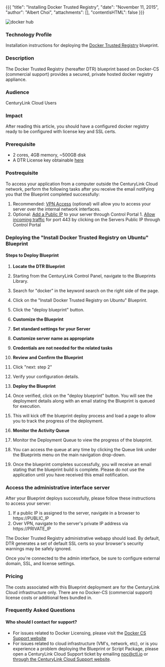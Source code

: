 
{{{
  "title": "Installing Docker Trusted Registry",
  "date": "November 11, 2015",
  "author": "Albert Choi",
  "attachments": [],
  "contentIsHTML": false
}}}


![docker hub](https://docs.docker.com/dist/assets/images/logo.png)


### Technology Profile

Installation instructions for deploying the [Docker Trusted Registry](https://docs.docker.com/docker-trusted-registry) blueprint. 


### Description

The Docker Trusted Registry (hereafter DTR) blueprint based on
Docker-CS (commercial support) provides a secured, private hosted
docker registry appliance.

### Audience

CenturyLink Cloud Users

### Impact

After reading this article, you should have a configured docker
registry ready to be configured with license key and SSL certs. 

### Prerequisite

- 2 cores, 4GB memory, ~500GB disk
- A DTR License key obtainable [here](https://www.docker.com/pricing)

### Postrequisite

To access your application from a computer outside the CenturyLink Cloud network, perform the following tasks after you receive the email notifying you that the Blueprint completed successfully:
  1. Recommended: [VPN Access](../../Network/how-to-configure-client-vpn.md) (optional) will allow you to access your server over the internal network interfaces.
  2. Optional: [Add a Public IP](../../Network/how-to-add-public-ip-to-virtual-machine.md) to your server through Control Portal
    1. [Allow incoming traffic](../../Network/how-to-add-public-ip-to-virtual-machine.md) for port 443 by clicking on the Servers Public IP through Control Portal

### Deploying the "Install Docker Trusted Registry on Ubuntu" Blueprint

#### Steps to Deploy Blueprint

1. **Locate the DTR Blueprint**

1. Starting from the CenturyLink Control Panel, navigate to the Blueprints Library.
  2. Search for "docker" in the keyword search on the right side of the page.
  3. Click on the "Install Docker Trusted Registry on Ubuntu" Blueprint.
  4. Click the "deploy blueprint" button.

3. **Customize the Blueprint**

  1. **Set standard settings for your Server**
  2. **Customize server name as appropriate**
  3. **Credentials are not needed for the related tasks**

4. **Review and Confirm the Blueprint**

  1. Click "next: step 2"
  2. Verify your configuration details.

5. **Deploy the Blueprint**

  1. Once verified, click on the "deploy blueprint" button. You will see the deployment details along with an email stating the Blueprint is queued for execution.
  2. This will kick off the blueprint deploy process and load a page to allow you to track the progress of the deployment.

6. **Monitor the Activity Queue**

  1. Monitor the Deployment Queue to view the progress of the blueprint.
  2. You can access the queue at any time by clicking the Queue link under the Blueprints menu on the main navigation drop-down.
  3. Once the blueprint completes successfully, you will receive an email stating that the blueprint build is complete. Please do not use the application until you have received this email notification.


### Access the administrative interface server

After your Blueprint deploys successfully, please follow these instructions to access your server:

  1. If a public IP is assigned to the server, navigate in a browser to https://PUBLIC_IP
  2. Over VPN, navigate to the server's private IP address via https://PRIVATE_IP

The Docker Trusted Registry administrative webapp should load. By default, DTR generates a set of default SSL certs so your browser's security warnings may be safely ignored.

Once you're connected to the admin interface, be sure to configure external domain, SSL, and license settings. 

### Pricing

The costs associated with this Blueprint deployment are for the CenturyLink Cloud infrastructure only. There are no Docker-CS (commercial support) license costs or additional fees bundled in. 

### Frequently Asked Questions

#### Who should I contact for support?

* For issues related to Docker Licensing, please visit the [Docker CS Support website](https://www.docker.com/support)
* For issues related to cloud infrastructure (VM's, network, etc), or is you experience a problem deploying the Blueprint or Script Package, please open a CenturyLink Cloud Support ticket by emailing [noc@ctl.io](mailto:noc@ctl.io) or [through the CenturyLink Cloud Support website](https://t3n.zendesk.com/tickets/new).
